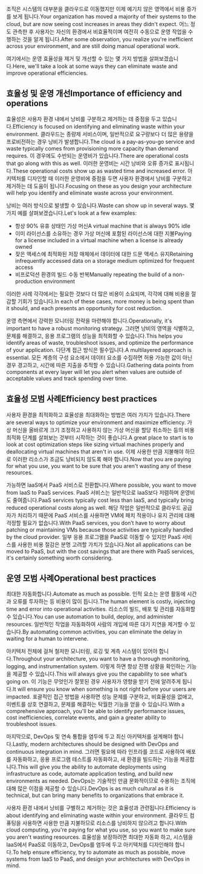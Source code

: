 <span data-ttu-id="fc139-101">조직은 시스템의 대부분을 클라우드로 이동했지만 이제 예기치 않은 영역에서 비용 증가를 보게 됩니다.</span><span class="sxs-lookup"><span data-stu-id="fc139-101">Your organization has moved a majority of their systems to the cloud, but are now seeing cost increases in areas they didn't expect.</span></span> <span data-ttu-id="fc139-102">어느 정도 관측한 후 사용자는 자신의 환경에서 비효율적이며 여전히 수동으로 운영 작업을 수행하는 것을 알게 됩니다.</span><span class="sxs-lookup"><span data-stu-id="fc139-102">After some observation, you realize you're inefficient across your environment, and are still doing manual operational work.</span></span> 

<span data-ttu-id="fc139-103">여기에서는 운영 효율성을 제거 및 개선할 수 있는 몇 가지 방법을 살펴보겠습니다.</span><span class="sxs-lookup"><span data-stu-id="fc139-103">Here, we'll take a look at some ways they can eliminate waste and improve operational efficiencies.</span></span>

## <a name="importance-of-efficiency-and-operations"></a><span data-ttu-id="fc139-104">효율성 및 운영 개선</span><span class="sxs-lookup"><span data-stu-id="fc139-104">Importance of efficiency and operations</span></span>

<span data-ttu-id="fc139-105">효율성은 사용자 환경 내에서 낭비를 구분하고 제거하는 데 중점을 두고 있습니다.</span><span class="sxs-lookup"><span data-stu-id="fc139-105">Efficiency is focused on identifying and eliminating waste within your environment.</span></span> <span data-ttu-id="fc139-106">클라우드는 종량제 서비스이며, 일반적으로 요구량보다 더 많은 용량을 프로비전하는 경우 낭비가 발생합니다.</span><span class="sxs-lookup"><span data-stu-id="fc139-106">The cloud is a pay-as-you-go service and waste typically comes from provisioning more capacity than demand requires.</span></span> <span data-ttu-id="fc139-107">이 경우에도 수반되는 운영비가 있습니다.</span><span class="sxs-lookup"><span data-stu-id="fc139-107">There are operational costs that go along with this as well.</span></span> <span data-ttu-id="fc139-108">이러한 운영비는 시간 낭비와 오류 증가로 표시됩니다.</span><span class="sxs-lookup"><span data-stu-id="fc139-108">These operational costs show up as wasted time and increased error.</span></span> <span data-ttu-id="fc139-109">아키텍처를 디자인할 때 이러한 운영비에 중점을 두면 사용자 환경에서 낭비를 구분하고 제거하는 데 도움이 됩니다.</span><span class="sxs-lookup"><span data-stu-id="fc139-109">Focusing on these as you design your architecture will help you identify and eliminate waste across your environment.</span></span>

<span data-ttu-id="fc139-110">낭비는 여러 방식으로 발생할 수 있습니다.</span><span class="sxs-lookup"><span data-stu-id="fc139-110">Waste can show up in several ways.</span></span> <span data-ttu-id="fc139-111">몇 가지 예를 살펴보겠습니다.</span><span class="sxs-lookup"><span data-stu-id="fc139-111">Let's look at a few examples:</span></span>

* <span data-ttu-id="fc139-112">항상 90% 유휴 상태인 가상 머신</span><span class="sxs-lookup"><span data-stu-id="fc139-112">A virtual machine that is always 90% idle</span></span>
* <span data-ttu-id="fc139-113">이미 라이선스를 소유하는 경우 가상 머신에 포함된 라이선스에 대한 지불</span><span class="sxs-lookup"><span data-stu-id="fc139-113">Paying for a license included in a virtual machine when a license is already owned</span></span>
* <span data-ttu-id="fc139-114">잦은 액세스에 최적화된 저장 매체에서 데이터에 대한 드문 액세스 유지</span><span class="sxs-lookup"><span data-stu-id="fc139-114">Retaining infrequently accessed data on a storage medium optimized for frequent access</span></span>
* <span data-ttu-id="fc139-115">비프로덕션 환경의 빌드 수동 반복</span><span class="sxs-lookup"><span data-stu-id="fc139-115">Manually repeating the build of a non-production environment</span></span>

<span data-ttu-id="fc139-116">이러한 사례 각각에서는 필요한 것보다 더 많은 비용이 소요되며, 각각에 대해 비용을 절감할 기회가 있습니다.</span><span class="sxs-lookup"><span data-stu-id="fc139-116">In each of these cases, more money is being spent than it should, and each presents an opportunity for cost reduction.</span></span>

<span data-ttu-id="fc139-117">운영 측면에서 강력한 모니터링 전략을 마련해야 합니다.</span><span class="sxs-lookup"><span data-stu-id="fc139-117">Operationally, it's important to have a robust monitoring strategy.</span></span> <span data-ttu-id="fc139-118">그러면 낭비의 영역을 식별하고, 문제를 해결하고, 응용 프로그램의 성능을 최적화할 수 있습니다.</span><span class="sxs-lookup"><span data-stu-id="fc139-118">This helps you identify areas of waste, troubleshoot issues, and optimize the performance of your application.</span></span> <span data-ttu-id="fc139-119">다단계 접근 방식은 필수입니다.</span><span class="sxs-lookup"><span data-stu-id="fc139-119">A multilayered approach is essential.</span></span> <span data-ttu-id="fc139-120">모든 계층의 구성 요소에서 데이터 요소를 수집하면 허용 가능한 값이 아닌 경우 경고하고, 시간에 따른 지출을 추적할 수 있습니다.</span><span class="sxs-lookup"><span data-stu-id="fc139-120">Gathering data points from components at every layer will let you alert when values are outside of acceptable values and track spending over time.</span></span>

## <a name="efficiency-best-practices"></a><span data-ttu-id="fc139-121">효율성 모범 사례</span><span class="sxs-lookup"><span data-stu-id="fc139-121">Efficiency best practices</span></span>

<span data-ttu-id="fc139-122">사용자 환경을 최적화하고 효율성을 최대화하는 방법은 여러 가지가 있습니다.</span><span class="sxs-lookup"><span data-stu-id="fc139-122">There are several ways to optimize your environment and maximize efficiency.</span></span> <span data-ttu-id="fc139-123">가상 머신을 올바르게 크기 조정하고 사용하지 않는 가상 머신을 할당 취소하는 등의 비용 최적화 단계를 살펴보는 것부터 시작하는 것이 좋습니다.</span><span class="sxs-lookup"><span data-stu-id="fc139-123">A great place to start is to look at cost optimization steps like sizing virtual machines properly and deallocating virtual machines that aren't in use.</span></span> <span data-ttu-id="fc139-124">이제 사용한 만큼 지불해야 하므로 이러한 리소스가 조금도 낭비되지 않도록 해야 합니다.</span><span class="sxs-lookup"><span data-stu-id="fc139-124">Now that you are paying for what you use, you want to be sure that you aren't wasting any of these resources.</span></span>

<span data-ttu-id="fc139-125">가능하면 IaaS에서 PaaS 서비스로 전환합니다.</span><span class="sxs-lookup"><span data-stu-id="fc139-125">Where possible, you want to move from IaaS to PaaS services.</span></span> <span data-ttu-id="fc139-126">PaaS 서비스는 일반적으로 IaaS보다 저렴하며 운영비도 줄여줍니다.</span><span class="sxs-lookup"><span data-stu-id="fc139-126">PaaS services typically cost less than IaaS, and typically bring reduced operational costs along as well.</span></span> <span data-ttu-id="fc139-127">해당 작업은 일반적으로 클라우드 공급자가 처리하기 때문에 PaaS 서비스를 사용하면 VM에 패치 적용이나 유지 관리에 대해 걱정할 필요가 없습니다.</span><span class="sxs-lookup"><span data-stu-id="fc139-127">With PaaS services, you don’t have to worry about patching or maintaining VMs because those activities are typically handled by the cloud provider.</span></span> <span data-ttu-id="fc139-128">일부 응용 프로그램을 PaaS로 이동할 수 있지만 PaaS 서비스를 사용한 비용 절감은 분명 고려할 가치가 있습니다.</span><span class="sxs-lookup"><span data-stu-id="fc139-128">Not all applications can be moved to PaaS, but with the cost savings that are there with PaaS services, it's certainly something worth considering.</span></span>

## <a name="operational-best-practices"></a><span data-ttu-id="fc139-129">운영 모범 사례</span><span class="sxs-lookup"><span data-stu-id="fc139-129">Operational best practices</span></span>

<span data-ttu-id="fc139-130">최대한 자동화합니다.</span><span class="sxs-lookup"><span data-stu-id="fc139-130">Automate as much as possible.</span></span> <span data-ttu-id="fc139-131">인적 요소는 운영 활동에 시간과 오류를 투자하는 등 비용이 많이 듭니다.</span><span class="sxs-lookup"><span data-stu-id="fc139-131">The human element is costly, injecting time and error into operational activities.</span></span> <span data-ttu-id="fc139-132">리소스의 빌드, 배포 및 관리를 자동화할 수 있습니다.</span><span class="sxs-lookup"><span data-stu-id="fc139-132">You can use automation to build, deploy, and administer resources.</span></span> <span data-ttu-id="fc139-133">일반적인 작업을 자동화하여 사람의 개입에 따른 대기 지연을 제거할 수 있습니다.</span><span class="sxs-lookup"><span data-stu-id="fc139-133">By automating common activities, you can eliminate the delay in waiting for a human to intervene.</span></span>

<span data-ttu-id="fc139-134">아키텍처 전체에 걸쳐 철저한 모니터링, 로깅 및 계측 시스템이 있어야 합니다.</span><span class="sxs-lookup"><span data-stu-id="fc139-134">Throughout your architecture, you want to have a thorough monitoring, logging, and instrumentation system.</span></span> <span data-ttu-id="fc139-135">이렇게 하면 항상 진행 상황을 확인하는 기능을 제공할 수 있습니다.</span><span class="sxs-lookup"><span data-stu-id="fc139-135">This will always give you the capability to see what’s going on.</span></span> <span data-ttu-id="fc139-136">이 기능은 무엇인가 잘못된 경우 사용자가 영향을 받기 전에 알려주게 됩니다.</span><span class="sxs-lookup"><span data-stu-id="fc139-136">It will ensure you know when something is not right before your users are impacted.</span></span> <span data-ttu-id="fc139-137">포괄적인 접근 방법을 사용하면 성능 문제를 구분하고, 비효율성을 없애고, 이벤트를 상호 연결하고, 문제를 해결하는 탁월한 기능을 얻을 수 있습니다.</span><span class="sxs-lookup"><span data-stu-id="fc139-137">With a comprehensive approach, you'll be able to identify performance issues, cost inefficiencies, correlate events, and gain a greater ability to troubleshoot issues.</span></span>

<span data-ttu-id="fc139-138">마지막으로, DevOps 및 연속 통합을 염두에 두고 최신 아키텍처를 설계해야 합니다.</span><span class="sxs-lookup"><span data-stu-id="fc139-138">Lastly, modern architectures should be designed with DevOps and continuous integration in mind.</span></span> <span data-ttu-id="fc139-139">그러면 필요에 따라 인프라를 코드로 사용하여 배포를 자동화하고, 응용 프로그램 테스트를 자동화하고, 새 환경을 빌드하는 기능을 제공합니다.</span><span class="sxs-lookup"><span data-stu-id="fc139-139">This will give you the ability to automate deployments using infrastructure as code, automate application testing, and build new environments as needed.</span></span> <span data-ttu-id="fc139-140">DevOps는 기술적인 만큼 문화적이므로 수용하는 조직에 대해 많은 이점을 제공할 수 있습니다.</span><span class="sxs-lookup"><span data-stu-id="fc139-140">DevOps is as much cultural as it is technical, but can bring many benefits to organizations that embrace it.</span></span>

<span data-ttu-id="fc139-141">사용자 환경 내에서 낭비를 구별하고 제거하는 것은 효율성과 관련됩니다.</span><span class="sxs-lookup"><span data-stu-id="fc139-141">Efficiency is about identifying and eliminating waste within your environment.</span></span> <span data-ttu-id="fc139-142">클라우드 컴퓨팅을 사용하면 사용한 만큼 지불하므로 리소스를 낭비하지 않으려고 합니다.</span><span class="sxs-lookup"><span data-stu-id="fc139-142">With cloud computing, you're paying for what you use, so you want to make sure you aren't wasting resources.</span></span> <span data-ttu-id="fc139-143">효율성을 보장하려면 최대한 자동화 하고, 시스템을 IaaS에서 PaaS로 이동하고, DevOps를 염두에 두고 아키텍처를 디자인해야 합니다.</span><span class="sxs-lookup"><span data-stu-id="fc139-143">To help ensure efficiency, try to automate as much as possible, move systems from IaaS to PaaS, and design your architectures with DevOps in mind.</span></span>